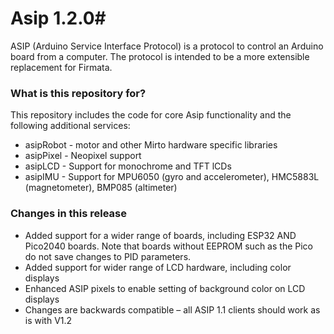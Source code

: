 # Asip 1.2.0#
ASIP (Arduino Service Interface Protocol) is a protocol to control an Arduino board from a computer. The protocol is intended to be a more extensible replacement for Firmata.

### What is this repository for? ###

This repository includes the code for core Asip functionality and the following additional services:
* asipRobot - motor and other Mirto hardware specific libraries  
* asipPixel - Neopixel support
* asipLCD - Support for monochrome and TFT lCDs
* asipIMU - Support for  MPU6050 (gyro and accelerometer), HMC5883L (magnetometer), BMP085 (altimeter)



### Changes in this release ###
* Added support for a wider range of boards, including ESP32 AND Pico2040 boards. Note that boards without EEPROM such as the Pico do not save changes to PID parameters.
* Added support for wider range of LCD hardware, including color displays
* Enhanced ASIP pixels to enable setting of background color on LCD displays
* Changes are backwards compatible – all ASIP 1.1 clients should work as is with V1.2
